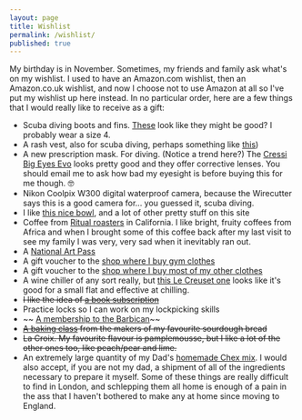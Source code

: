 ```yaml
---
layout: page
title: Wishlist
permalink: /wishlist/
published: true
---
```


My birthday is in November. Sometimes, my friends and family ask what's on my wishlist. I used to have an Amazon.com wishlist, then an Amazon.co.uk wishlist, and now I choose not to use Amazon at all so I've put my wishlist up here instead. In no particular order, here are a few things that I would really like to receive as a gift:

* Scuba diving boots and fins. [These](https://www.simplyscuba.com/products/scubapro-delta-5-0-boot) look like they might be good? I probably wear a size 4.
* A rash vest, also for scuba diving, perhaps something like [this](https://shop.aquanautscuba.co.uk/shop/diving/en/product/snorkel/clothing-and-accessories/cressi/rash-guard-lady-long-sleeves-12603))
* A new prescription mask. For diving. (Notice a trend here?) The [Cressi Big Eyes Evo](https://www.watersportswarehouse.co.uk/collections/snorkeling-prescription-lenses/products/cressi-big-eyes-evo-mask-corrective-lenses) looks pretty good and they offer corrective lenses. You should email me to ask how bad my eyesight is before buying this for me though. 🤓
* Nikon Coolpix W300 digital waterproof camera, because the Wirecutter says this is a good camera for... you guessed it, scuba diving.
* I like [this nice bowl](https://otherwild.com/collections/zero-waste-kitchen/products/ceramic-silicone-lunch-bowl), and a lot of other pretty stuff on this site
* Coffee from [Ritual roasters](https://www.ritualroasters.com) in California. I like bright, fruity coffees from Africa and when I brought some of this coffee back after my last visit to see my family I was very, very sad when it inevitably ran out.
* A [National Art Pass](https://www.artfund.org/national-art-pass)
* A gift voucher to the [shop where I buy gym clothes](https://www.sweatybetty.com/shop/gifts/gift-vouchers/sweaty-betty-gift-voucher-GIFTV_Grey.html)
* A gift voucher to the [shop where I buy most of my other clothes](https://www.toa.st/uk/category/gift+cards/gift+cards.htm)
* A wine chiller of any sort really, but [this Le Creuset one](https://www.lecreuset.co.uk/cooler-sleeve) looks like it's good for a small flat and effective at chilling.
* ~~I like the idea of [a book subscription](https://www.libreria-subscribe.com)~~
* Practice locks so I can work on my lockpicking skills
* ~~ [A membership to the Barbican](https://www.barbican.org.uk/join-support/membership)~~
* ~~[A baking class](https://www.thedustyknuckle.com/classes) from the makers of my favourite sourdough bread~~
* ~~La Croix. My favourite flavour is pamplemousse, but I like a lot of the other ones too, like peach/pear and lime.~~
* An extremely large quantity of my Dad's [homemade Chex mix](/means-family-chex-mix). I would also accept, if you are not my dad, a shipment of all of the ingredients necessary to prepare it myself. Some of these things are really difficult to find in London, and schlepping them all home is enough of a pain in the ass that I haven't bothered to make any at home since moving to England.

